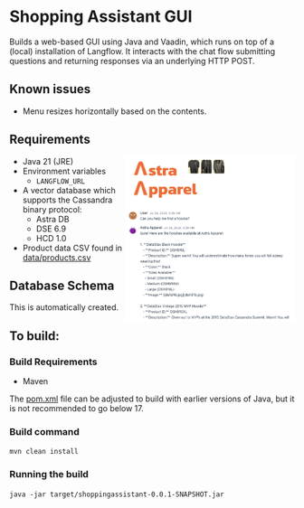 # Shopping Assistant GUI
Builds a web-based GUI using Java and Vaadin, which runs on top of a (local) installation of Langflow. It interacts with the chat flow submitting questions and returning responses via an underlying HTTP POST.

## Known issues
 - Menu resizes horizontally based on the contents.

## Requirements
<img src="astra_apparel_ui.png" width="300" align=right />

 - Java 21 (JRE)
 - Environment variables
     - `LANGFLOW_URL`
 - A vector database which supports the Cassandra binary protocol:
    - Astra DB
    - DSE 6.9
    - HCD 1.0
 - Product data CSV found in [data/products.csv](data/products.csv)

## Database Schema

This is automatically created.

## To build:

### Build Requirements

 - Maven

The [pom.xml](pom.xml) file can be adjusted to build with earlier versions of Java, but it is not recommended to go below 17.

### Build command

    mvn clean install

### Running the build

    java -jar target/shoppingassistant-0.0.1-SNAPSHOT.jar
